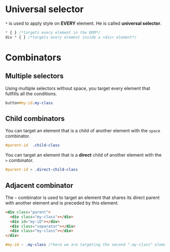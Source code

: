 # Universal selector

`*` is used to apply style on __EVERY__ element. He is called __universal selector__.
```css
* { } /*targets every element in the DOM*/
div * { } /*targets every element inside a <div> element*/
```




# Combinators

## Multiple selectors

Using multiple selectors without space, you target every element that fullfills all the conditions.

```css
button#my-id.my-class
```

## Child combinators

You can target an element that is a child of another element with the `space` combinator.

```css
#parent-id  .child-class
```

You can target an element that is a **direct** child of another element with the `>` combinator.

```css
#parent-id > .direct-child-class
```

## Adjacent combinator

The `~` combinator is used to target an element that shares its direct parent with another element and is preceded by this element.
```html
<div class="parent">
  <div class="my-class"></div>
  <div id="my-iD"></div>
  <div class="separator"></div>
  <div class="my-class"></div>
</div>
```
```css
#my-id ~ .my-class /*here we are targeting the second ".my-class" element above*/
```

